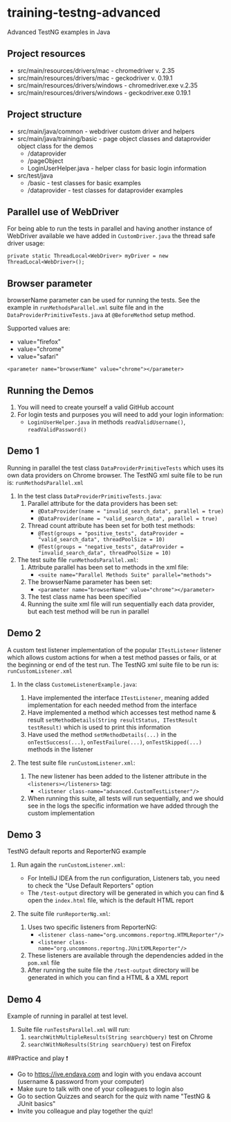 # training-testng-advanced
Advanced TestNG examples in Java

## Project resources
* src/main/resources/drivers/mac - chromedriver v. 2.35
* src/main/resources/drivers/mac - geckodriver v. 0.19.1
* src/main/resources/drivers/windows - chromedriver.exe v.2.35
* src/main/resources/drivers/windows - geckodriver.exe 0.19.1

## Project structure
* src/main/java/common - webdriver custom driver and helpers
* src/main/java/training/basic - page object classes and dataprovider object class for the demos
    * /dataprovider
    * /pageObject
    * LoginUserHelper.java - helper class for basic login information
* src/test/java
    * /basic - test classes for basic examples
    * /dataprovider - test classes for dataprovider examples

## Parallel use of WebDriver
For being able to run the tests in parallel and having another instance of WebDriver available we have added in `CustomDriver.java`
the thread safe driver usage:

`private static ThreadLocal<WebDriver> myDriver = new ThreadLocal<WebDriver>();`

## Browser parameter
browserName parameter can be used for running the tests.
See the example in `runMethodsParallel.xml` suite file and in the `DataProviderPrimitiveTests.java` at `@BeforeMethod` setup method.

Supported values are:
* value="firefox"
* value="chrome"
* value="safari"

`<parameter name="browserName" value="chrome"></parameter>`

## Running the Demos
1. You will need to create yourself a valid GitHub account
2. For login tests and purposes you will need to add your login information:
    * `LoginUserHelper.java` in methods `readValidUsername()`, `readValidPassword()`
    

## Demo 1
Running in parallel the test class `DataProviderPrimitiveTests` which uses its own data providers on Chrome browser.
The TestNG xml suite file to be run is: `runMethodsParallel.xml`

1. In the test class `DataProviderPrimitiveTests.java`:
    1. Parallel attribute for the data providers has been set:
        * `@DataProvider(name = "invalid_search_data", parallel = true)`
        * `@DataProvider(name = "valid_search_data", parallel = true)`
    2. Thread count attribute has been set for both test methods:
        * `@Test(groups = "positive_tests", dataProvider = "valid_search_data", threadPoolSize = 10)`
        * `@Test(groups = "negative_tests", dataProvider = "invalid_search_data", threadPoolSize = 10)`
2. The test suite file `runMethodsParallel.xml`:
   1. Attribute parallel has been set to methods in the xml file:
        * `<suite name="Parallel Methods Suite" parallel="methods">`
   2. The browserName parameter has been set:
        * `<parameter name="browserName" value="chrome"></parameter>`
   3. The test class name has been specified
   4. Running the suite xml file will run sequentially each data provider, but each test method will be run in parallel

## Demo 2
A custom test listener implementation of the popular `ITestListener` listener which allows custom actions
for when a test method passes or fails, or at the beginning or end of the test run.
The TestNG xml suite file to be run is: `runCustomListener.xml` 

1. In the class `CustomeListenerExample.java`: 
    1. Have implemented the interface `ITestListener`, meaning added implementation for each needed method from the interface 
    2. Have implemented a method which accesses test method name & result `setMethodDetails(String resultStatus, ITestResult testResult)` which is used to print this information
    3. Have used the method `setMethodDetails(...)` in the `onTestSuccess(...)`, `onTestFailure(...)`, `onTestSkipped(...)` methods in the listener

2. The test suite file `runCustomListener.xml`:
    1. The new listener has been added to the listener attribute in the `<listeners></listeners>` tag:
        * `<listener class-name="advanced.CustomTestListener"/>`
    2. When running this suite, all tests will run sequentially, and we should see in the logs the specific information we have added through the custom implementation

## Demo 3
TestNG default reports and ReporterNG example

1. Run again the `runCustomListener.xml`:
    * For IntelliJ IDEA from the run configuration, Listeners tab, you need to check the "Use Default Reporters" option
    * The `/test-output` directory will be generated in which you can find & open the `index.html` file, which is the default HTML report
    
2. The suite file `runReporterNg.xml`:
    1. Uses two specific listeners from ReporterNG:
        * `<listener class-name="org.uncommons.reportng.HTMLReporter"/>`
        * `<listener class-name="org.uncommons.reportng.JUnitXMLReporter"/>`
     2. These listeners are available through the dependencies added in the `pom.xml` file
     3. After running the suite file the `/test-output` directory will be generated in which you can find a HTML & a XML report
   
## Demo 4
Example of running in parallel at test level.
1. Suite file `runTestsParallel.xml` will run:
    1. `searchWithMultipleResults(String searchQuery)` test on Chrome
    2. `searchWithNoResults(String searchQuery)` test on Firefox
  
##Practice and play :exclamation:
* Go to https://ive.endava.com and login with you endava account (username & password from your computer)
* Make sure to talk with one of your colleagues to login also
* Go to section Quizzes and search for the quiz with name "TestNG & JUnit basics"
* Invite you colleague and play together the quiz! 
